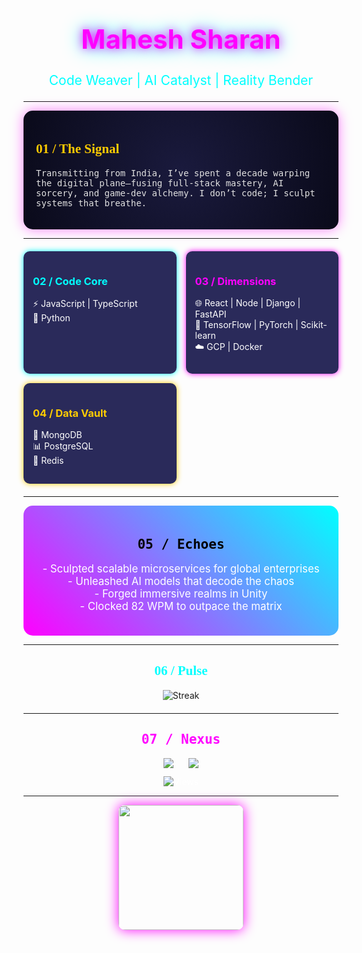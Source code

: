 <div align="center">
  <h1 style="font-size: 3em; color: #FF00FF; text-shadow: 0 0 15px #FF00FF, 0 0 30px #00FFFF;">Mahesh Sharan</h1>
  <p style="font-size: 1.5em; color: #00FFFF; animation: pulse 2s infinite;">Code Weaver | AI Catalyst | Reality Bender</p>
</div>

---

<div style="background: radial-gradient(circle, #1A1A3D, #0A0A1A); padding: 20px; border-radius: 15px; box-shadow: 0 0 20px rgba(255, 0, 255, 0.5);">
  <h2 style="color: #FFCC00; font-family: 'Monoton', cursive;">01 / The Signal</h2>
  <p style="color: #E0E0E0; font-family: 'Roboto Mono', monospace;">
    Transmitting from India, I’ve spent a decade warping the digital plane—fusing full-stack mastery, AI sorcery, and game-dev alchemy. I don’t code; I sculpt systems that breathe.
  </p>
</div>

---

<div style="display: grid; grid-template-columns: repeat(auto-fit, minmax(200px, 1fr)); gap: 15px; margin: 20px 0;">
  <div style="background: #2A2A5A; padding: 15px; border-radius: 10px; box-shadow: 0 0 10px #00FFFF;">
    <h3 style="color: #00FFFF;">02 / Code Core</h3>
    <ul style="color: #FFFFFF; list-style: none; padding: 0;">
      <li>⚡️ JavaScript | TypeScript</li>
      <li>🐍 Python</li>
    </ul>
  </div>
  
  <div style="background: #2A2A5A; padding: 15px; border-radius: 10px; box-shadow: 0 0 10px #FF00FF;">
    <h3 style="color: #FF00FF;">03 / Dimensions</h3>
    <ul style="color: #FFFFFF; list-style: none; padding: 0;">
      <li>🌐 React | Node | Django | FastAPI</li>
      <li>🧠 TensorFlow | PyTorch | Scikit-learn</li>
      <li>☁️ GCP | Docker
    </ul>
  </div>
  
  <div style="background: #2A2A5A; padding: 15px; border-radius: 10px; box-shadow: 0 0 10px #FFCC00;">
    <h3 style="color: #FFCC00;">04 / Data Vault</h3>
    <ul style="color: #FFFFFF; list-style: none; padding: 0;">
      <li>💾 MongoDB</li>
      <li>📊 PostgreSQL</li>
      <li>🔴 Redis</li>
    </ul>
  </div>
</div>

---

<div style="background: linear-gradient(45deg, #FF00FF, #00FFFF); padding: 20px; border-radius: 15px; text-align: center;">
  <h2 style="color: #000000; font-family: 'Major Mono Display', monospace;">05 / Echoes</h2>
  <p style="color: #FFFFFF; font-size: 1.2em;">
    - Sculpted scalable microservices for global enterprises<br>
    - Unleashed AI models that decode the chaos<br>
    - Forged immersive realms in Unity<br>
    - Clocked 82 WPM to outpace the matrix
  </p>
</div>

---

<div align="center" style="margin: 20px 0;">
  <h2 style="color: #00FFFF; font-family: 'Monoton', cursive;">06 / Pulse</h2>
  <img src="https://github-readme-streak-stats.herokuapp.com/?user=MaheshSharan&theme=highcontrast&hide_border=true&background=0A0A1A&stroke=FF00FF&ring=00FFFF&fire=FFCC00&currStreakLabel=FFFFFF" alt="Streak" />
</div>

---

<div align="center">
  <h2 style="color: #FF00FF; font-family: 'Major Mono Display', monospace;">07 / Nexus</h2>
  <a href="https://www.linkedin.com/in/mahesh-sharan/" style="margin: 0 10px;"><img src="https://img.shields.io/badge/LinkedIn-FF00FF?style=flat-square&logo=linkedin&logoColor=black" /></a>
  <a href="https://github.com/MaheshSharan" style="margin: 0 10px;"><img src="https://img.shields.io/badge/GitHub-00FFFF?style=flat-square&logo=github&logoColor=black" /></a>
  <p style="color: #FFFFFF; margin-top: 10px;">
    <img src="https://komarev.com/ghpvc/?username=MaheshSharan&color=FF00FF&style=flat-square" alt="Views" />
  </p>
</div>

---

<div align="center">
  <img src="https://media.giphy.com/media/11ISwbgCxEzMyY/giphy.gif" width="200px" style="border-radius: 10px; box-shadow: 0 0 20px #FF00FF;" />
</div>
